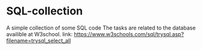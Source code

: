 # SQL-collection
A simple collection of some SQL code
The tasks are related to the database availible at W3school.
link: https://www.w3schools.com/sql/trysql.asp?filename=trysql_select_all
